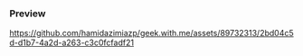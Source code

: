 ### Preview



https://github.com/hamidazimiazp/geek.with.me/assets/89732313/2bd04c5d-d1b7-4a2d-a263-c3c0fcfadf21

